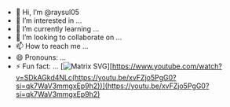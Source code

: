 - 👋 Hi, I’m @raysul05
- 👀 I’m interested in ...
- 🌱 I’m currently learning ...
- 💞️ I’m looking to collaborate on ...
- 📫 How to reach me ...
- 😄 Pronouns: ...
- ⚡ Fun fact: ...
  [![Matrix SVG](https://raw.githubusercontent.com/rodrigograca31/rodrigograca31/master/matrix.svg)][https://www.youtube.com/watch?v=SDkAGkd4NLc(https://youtu.be/xvFZjo5PgG0?si=qk7WaV3mmgxEp9h2))](https://youtu.be/xvFZjo5PgG0?si=qk7WaV3mmgxEp9h2)
<!---
raysul05/raysul05 is a ✨ special ✨ repository because its `README.md` (this file) appears on your GitHub profile.
You can click the Preview link to take a look at your changes.
--->
